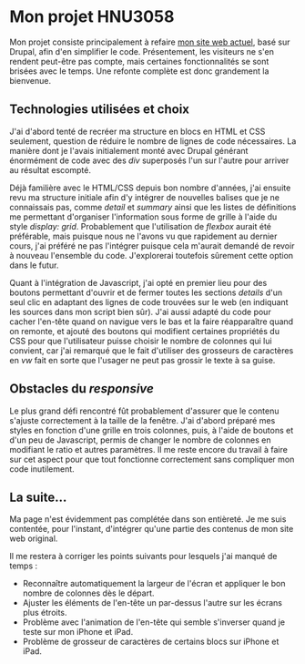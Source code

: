 # Mon projet HNU3058

Mon projet consiste principalement à refaire [mon site web actuel](http://amelielr.ca), basé sur Drupal, afin d'en simplifier le code. Présentement, les visiteurs ne s'en rendent peut-être pas compte, mais certaines fonctionnalités se sont brisées avec le temps. Une refonte complète est donc grandement la bienvenue.

## Technologies utilisées et choix

J'ai d'abord tenté de recréer ma structure en blocs en HTML et CSS seulement, question de réduire le nombre de lignes de code nécessaires. La manière dont je l'avais initialement monté avec Drupal générant énormément de code avec des *div* superposés l'un sur l'autre pour arriver au résultat escompté. 

Déjà familière avec le HTML/CSS depuis bon nombre d'années, j'ai ensuite revu ma structure initiale afin d'y intégrer de nouvelles balises que je ne connaissais pas, comme *detail* et *summary* ainsi que les listes de définitions me permettant d'organiser l'information sous forme de grille à l'aide du style *display: grid*. Probablement que l'utilisation de *flexbox* aurait été préférable, mais puisque nous ne l'avons vu que rapidement au dernier cours, j'ai préféré ne pas l'intégrer puisque cela m'aurait demandé de revoir à nouveau l'ensemble du code. J'explorerai toutefois sûrement cette option dans le futur.

Quant à l'intégration de Javascript, j'ai opté en premier lieu pour des boutons permettant d'ouvrir et de fermer toutes les sections *details* d'un seul clic en adaptant des lignes de code trouvées sur le web (en indiquant les sources dans mon script bien sûr). J'ai aussi adapté du code pour cacher l'en-tête quand on navigue vers le bas et la faire réapparaître quand on remonte, et ajouté des boutons qui modifient certaines propriétés du CSS pour que l'utilisateur puisse choisir le nombre de colonnes qui lui convient, car j'ai remarqué que le fait d'utiliser des grosseurs de caractères en *vw* fait en sorte que l'usager ne peut pas grossir le texte à sa guise.

## Obstacles du *responsive*

Le plus grand défi rencontré fût probablement d'assurer que le contenu s'ajuste correctement à la taille de la fenêtre. J'ai d'abord préparé mes styles en fonction d'une grille en trois colonnes, puis, à l'aide de boutons et d'un peu de Javascript, permis de changer le nombre de colonnes en modifiant le ratio et autres paramètres. Il me reste encore du travail à faire sur cet aspect pour que tout fonctionne correctement sans compliquer mon code inutilement.

## La suite...

Ma page n'est évidemment pas complétée dans son entièreté. Je me suis contentée, pour l'instant, d'intégrer qu'une partie des contenus de mon site web original.

Il me restera à corriger les points suivants pour lesquels j'ai manqué de temps :

- Reconnaître automatiquement la largeur de l'écran et appliquer le bon nombre de colonnes dès le départ.
- Ajuster les éléments de l'en-tête un par-dessus l'autre sur les écrans plus étroits.
- Problème avec l'animation de l'en-tête qui semble s'inverser quand je teste sur mon iPhone et iPad.
- Problème de grosseur de caractères de certains blocs sur iPhone et iPad.